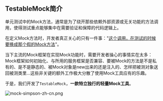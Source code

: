 TestableMock简介
---

单元测试中的Mock方法，通常是为了绕开那些依赖外部资源或无关功能的方法调用，使得测试重点能够集中在需要验证和保障的代码逻辑上。

在定义Mock方法时，开发者真正关心的只有一件事："<u>这个调用，在测试的时候要换成那个假的Mock方法</u>"。

当下主流的Mock框架在实现Mock功能时，需要开发者操心的事情实在太多：Mock框架如何初始化、与所用的服务框架是否兼容、要被Mock的方法是不是私有的、是不是静态的、被Mock对象是new出来的还是注入的、怎样把被测对象送回被测类里...这些非关键的额外工作极大分散了使用Mock工具应有的乐趣。

于是，我们开发了`TestableMock`，**一款特立独行的轻量Mock工具**。

![mock-simpson-zh-cn.png](https://img.alicdn.com/imgextra/i2/O1CN01uPzi441cxzTZzhUWT_!!6000000003668-2-tps-500-761.png)
